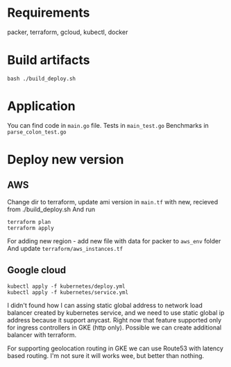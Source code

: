 # Requirements
packer, terraform, gcloud, kubectl, docker

# Build artifacts
```
bash ./build_deploy.sh
```

# Application

You can find code in `main.go` file.
Tests in `main_test.go`
Benchmarks in `parse_colon_test.go`

# Deploy new version

## AWS
Change dir to terraform, update ami version in `main.tf` with new, recieved from ./build_deploy.sh
And run
```
terraform plan
terraform apply
```

For adding new region - add new file with data for packer to `aws_env` folder
And update `terraform/aws_instances.tf`

## Google cloud
```
kubectl apply -f kubernetes/deploy.yml
kubectl apply -f kubernetes/service.yml
```

I didn't found how I can assing static global address to network load balancer
created by kubernetes service, and we need to use static global ip address
because it support anycast. Right now that feature supported only for
ingress controllers in GKE (http only). Possible we can create additional
balancer with terraform.

For supporting geolocation routing in GKE we can use Route53 with latency based
routing. I'm not sure it will works wee, but better than nothing.
